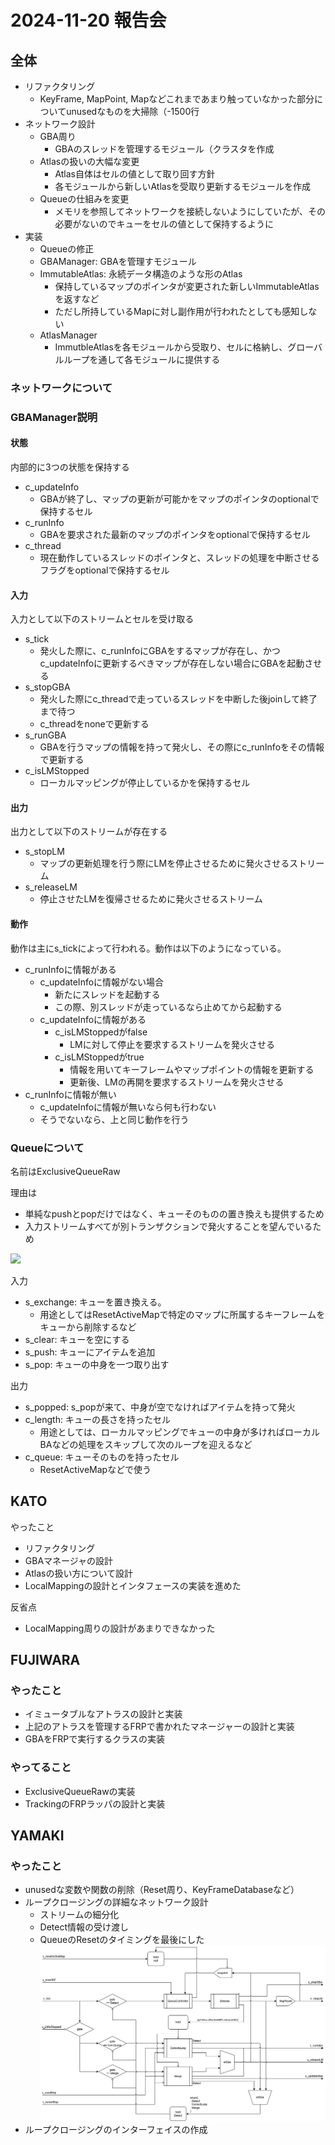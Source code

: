 # 2024-11-20 報告会

## 全体

- リファクタリング
  - KeyFrame, MapPoint, Mapなどこれまであまり触っていなかった部分についてunusedなものを大掃除（-1500行
- ネットワーク設計
  - GBA周り
    - GBAのスレッドを管理するモジュール（クラスタを作成
  - Atlasの扱いの大幅な変更
    - Atlas自体はセルの値として取り回す方針
    - 各モジュールから新しいAtlasを受取り更新するモジュールを作成
  - Queueの仕組みを変更
    - メモリを参照してネットワークを接続しないようにしていたが、その必要がないのでキューをセルの値として保持するように
- 実装
  - Queueの修正
  - GBAManager: GBAを管理すモジュール
  - ImmutableAtlas: 永続データ構造のような形のAtlas
    - 保持しているマップのポインタが変更された新しいImmutableAtlasを返すなど
    - ただし所持しているMapに対し副作用が行われたとしても感知しない
  - AtlasManager
    - ImmutbleAtlasを各モジュールから受取り、セルに格納し、グローバルループを通して各モジュールに提供する

### ネットワークについて

### GBAManager説明

#### 状態

内部的に3つの状態を保持する

- c_updateInfo
  - GBAが終了し、マップの更新が可能かをマップのポインタのoptionalで保持するセル
- c_runInfo
  - GBAを要求された最新のマップのポインタをoptionalで保持するセル
- c_thread
  - 現在動作しているスレッドのポインタと、スレッドの処理を中断させるフラグをoptionalで保持するセル

#### 入力

入力として以下のストリームとセルを受け取る

- s_tick
  - 発火した際に、c_runInfoにGBAをするマップが存在し、かつc_updateInfoに更新するべきマップが存在しない場合にGBAを起動させる
- s_stopGBA
  - 発火した際にc_threadで走っているスレッドを中断した後joinして終了まで待つ
  - c_threadをnoneで更新する
- s_runGBA
  - GBAを行うマップの情報を持って発火し、その際にc_runInfoをその情報で更新する
- c_isLMStopped
  - ローカルマッピングが停止しているかを保持するセル

#### 出力

出力として以下のストリームが存在する

- s_stopLM
  - マップの更新処理を行う際にLMを停止させるために発火させるストリーム
- s_releaseLM
  - 停止させたLMを復帰させるために発火させるストリーム

#### 動作

動作は主にs_tickによって行われる。動作は以下のようになっている。

- c_runInfoに情報がある
  - c_updateInfoに情報がない場合
    - 新たにスレッドを起動する
    - この際、別スレッドが走っているなら止めてから起動する
  - c_updateInfoに情報がある
    - c_isLMStoppedがfalse
      - LMに対して停止を要求するストリームを発火させる
    - c_isLMStoppedがtrue
      - 情報を用いてキーフレームやマップポイントの情報を更新する
      - 更新後、LMの再開を要求するストリームを発火させる
- c_runInfoに情報が無い
  - c_updateInfoに情報が無いなら何も行わない
  - そうでないなら、上と同じ動作を行う

### Queueについて

名前はExclusiveQueueRaw

理由は

- 単純なpushとpopだけではなく、キューそのものの置き換えも提供するため
- 入力ストリームすべてが別トランザクションで発火することを望んでいるため

![](../images/queue.png)

入力

- s_exchange: キューを置き換える。
  - 用途としてはResetActiveMapで特定のマップに所属するキーフレームをキューから削除するなど
- s_clear: キューを空にする
- s_push: キューにアイテムを追加
- s_pop: キューの中身を一つ取り出す

出力

- s_popped: s_popが来て、中身が空でなければアイテムを持って発火
- c_length: キューの長さを持ったセル
  - 用途としては、ローカルマッピングでキューの中身が多ければローカルBAなどの処理をスキップして次のループを迎えるなど
- c_queue: キューそのものを持ったセル
  - ResetActiveMapなどで使う

## KATO

やったこと

- リファクタリング
- GBAマネージャの設計
- Atlasの扱い方について設計
- LocalMappingの設計とインタフェースの実装を進めた

反省点

- LocalMapping周りの設計があまりできなかった

## FUJIWARA

### やったこと

- イミュータブルなアトラスの設計と実装
- 上記のアトラスを管理するFRPで書かれたマネージャーの設計と実装
- GBAをFRPで実行するクラスの実装

### やってること

- ExclusiveQueueRawの実装
- TrackingのFRPラッパの設計と実装

## YAMAKI

### やったこと

- unusedな変数や関数の削除（Reset周り、KeyFrameDatabaseなど）
- ループクロージングの詳細なネットワーク設計
    - ストリームの細分化
    - Detect情報の受け渡し
    - QueueのResetのタイミングを最後にした
![](../images/LoopClosingFRP.png)
- ループクロージングのインターフェイスの作成
